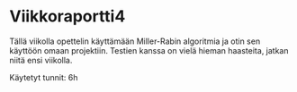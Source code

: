 # Viikkoraportti4

Tällä viikolla opettelin käyttämään Miller-Rabin algoritmia ja otin sen käyttöön omaan projektiin. Testien kanssa on vielä hieman haasteita, jatkan niitä ensi viikolla.

Käytetyt tunnit: 6h
